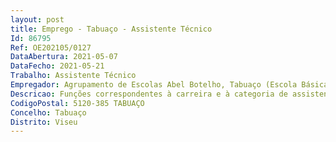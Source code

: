 ```yaml
--- 
layout: post
title: Emprego - Tabuaço - Assistente Técnico
Id: 86795
Ref: OE202105/0127
DataAbertura: 2021-05-07
DataFecho: 2021-05-21
Trabalho: Assistente Técnico
Empregador: Agrupamento de Escolas Abel Botelho, Tabuaço (Escola Básica e Secundária Abel Botelho, Tabuaço - Sede)
Descricao: Funções correspondentes à carreira e à categoria de assistente técnico.
CodigoPostal: 5120-385 TABUAÇO
Concelho: Tabuaço
Distrito: Viseu
--- 
```


